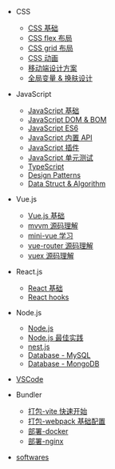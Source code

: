 - CSS

  - [CSS 基础](/css/base/README)
  - [CSS flex 布局](/css/layouts/README)
  - [CSS grid 布局](/css/layouts/README)
  - [CSS 动画](/css/animate/README)
  - [移动端设计方案](/css/mobile/README)
  - [全局变量 & 换肤设计](/css/global_variables/README)

- JavaScript

  - [JavaScript 基础](https://www.yuque.com/liaohui5/js-base)
  - [JavaScript DOM & BOM](https://www.yuque.com/liaohui5/js-dom)
  - [JavaScript ES6](https://www.yuque.com/liaohui5/es6)
  - [JavaScript 内置 API](/js/objects)
  - [JavaScript 插件](/js/plugins)
  - [JavaScript 单元测试](/jest/1.install)
  - [TypeScript](/ts/README)
  - [Design Patterns](/design_patterns/README)
  - [Data Struct & Algorithm](/algorithm/README)

- Vue.js

  - [Vue.js 基础](/vue/1.quick-start.md)
  - [mvvm 源码理解](/vue/mvvm/README)
  - [mini-vue 学习](/vue/mini-vue/README)
  - [vue-router 源码理解](/vue/router/README)
  - [vuex 源码理解](/vue/vuex/README)

- React.js

  - [React 基础](/react/base/jsx)
  - [React hooks](/react/hooks/why-react-hooks)

- Node.js

  - [Node.js](/nodejs/README)
  - [Node.js 最佳实践](https://tsejx.github.io/node-guidebook/overview/basic/)
  - [nest.js](/nestjs/README)
  - [Database - MySQL](/db/mysql/README)
  - [Database - MongoDB](/db/mongo/README)

- [VSCode](/vscode/install.md)

- Bundler

  - [打包-vite 快速开始](/vite/README)
  - [打包-webpack 基础配置](/webpack/base/base-run)
    <!-- - [webpack 性能优化](/webpack/optimize/1.tree-shaking) -->
    <!-- - [webpack 核心原理](/webpack/source/README) -->
  - [部署-docker](/docker/1_install_env)
  - [部署-nginx](/nginx/README)

- [softwares](/softwares/README)
